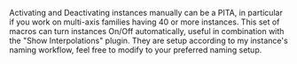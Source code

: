 Activating and Deactivating instances manually can be a PITA, in particular if you work on multi-axis families having 40 or more instances.
This set of macros can turn instances On/Off automatically, useful in combination with the "Show Interpolations" plugin.
They are setup according to my instance's naming workflow, feel free to modify to your preferred naming setup.
